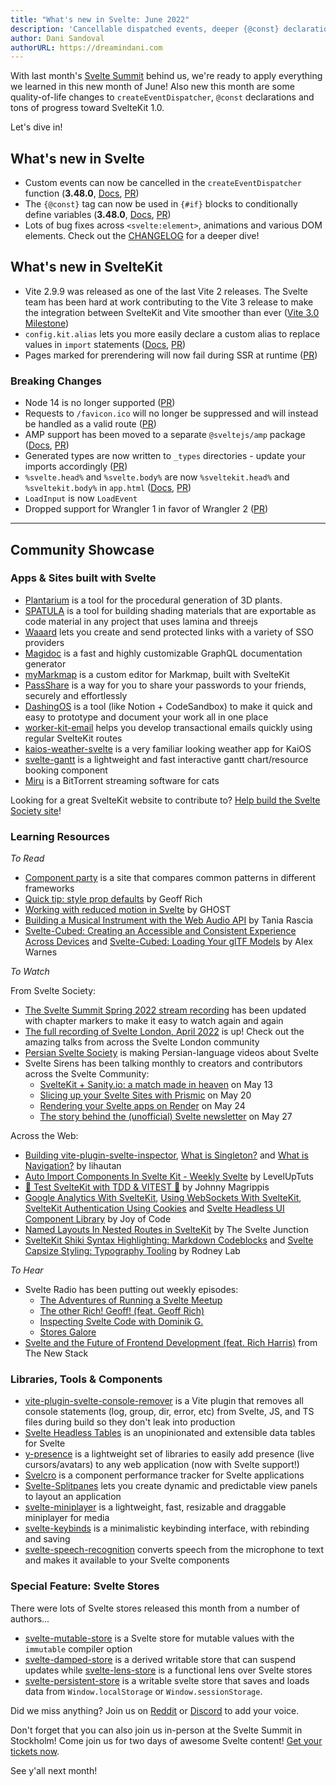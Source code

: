 ```yaml
---
title: "What's new in Svelte: June 2022"
description: 'Cancellable dispatched events, deeper {@const} declarations and more!'
author: Dani Sandoval
authorURL: https://dreamindani.com
---
```


With last month's [Svelte Summit](https://www.youtube.com/watch?v=qqj2cBockqE) behind us, we're ready to apply everything we learned in this new month of June! Also new this month are some quality-of-life changes to `createEventDispatcher`, `@const` declarations and tons of progress toward SvelteKit 1.0.

Let's dive in!

## What's new in Svelte

- Custom events can now be cancelled in the `createEventDispatcher` function (**3.48.0**, [Docs](https://svelte.dev/docs#run-time-svelte-createeventdispatcher), [PR](https://github.com/sveltejs/svelte/pull/7064))
- The `{@const}` tag can now be used in `{#if}` blocks to conditionally define variables (**3.48.0**, [Docs](https://svelte.dev/docs#template-syntax-const), [PR](https://github.com/sveltejs/svelte/pull/7451))
- Lots of bug fixes across `<svelte:element>`, animations and various DOM elements. Check out the [CHANGELOG](https://github.com/sveltejs/svelte/blob/master/CHANGELOG.md#3480) for a deeper dive!

## What's new in SvelteKit

- Vite 2.9.9 was released as one of the last Vite 2 releases. The Svelte team has been hard at work contributing to the Vite 3 release to make the integration between SvelteKit and Vite smoother than ever ([Vite 3.0 Milestone](https://github.com/vitejs/vite/milestone/5))
- `config.kit.alias` lets you more easily declare a custom alias to replace values in `import` statements ([Docs](/docs/kit/configuration#alias), [PR](https://github.com/sveltejs/kit/pull/4964))
- Pages marked for prerendering will now fail during SSR at runtime ([PR](https://github.com/sveltejs/kit/pull/4812))

### Breaking Changes

- Node 14 is no longer supported ([PR](https://github.com/sveltejs/kit/pull/4922))
- Requests to `/favicon.ico` will no longer be suppressed and will instead be handled as a valid route ([PR](https://github.com/sveltejs/kit/pull/5046))
- AMP support has been moved to a separate `@sveltejs/amp` package ([Docs](/docs/kit/seo#manual-setup-amp), [PR](https://github.com/sveltejs/kit/pull/4710))
- Generated types are now written to `_types` directories - update your imports accordingly ([PR](https://github.com/sveltejs/kit/pull/4705))
- `%svelte.head%` and `%svelte.body%` are now `%sveltekit.head%` and `%sveltekit.body%` in `app.html` ([Docs](/docs/kit/migrating#project-files-src-template-html), [PR](https://github.com/sveltejs/kit/pull/5016/))
- `LoadInput` is now `LoadEvent`
- Dropped support for Wrangler 1 in favor of Wrangler 2 ([PR](https://github.com/sveltejs/kit/pull/4887))

---

## Community Showcase

### Apps & Sites built with Svelte

- [Plantarium](https://github.com/jim-fx/plantarium) is a tool for the procedural generation of 3D plants.
- [SPATULA](https://github.com/AlexWarnes/lamina-spatula) is a tool for building shading materials that are exportable as code material in any project that uses lamina and threejs
- [Waaard](https://waaard.com/) lets you create and send protected links with a variety of SSO providers
- [Magidoc](https://github.com/magidoc-org/magidoc) is a fast and highly customizable GraphQL documentation generator
- [myMarkmap](https://github.com/eyssette/myMarkmap) is a custom editor for Markmap, built with SvelteKit
- [PassShare](https://passshare.mynt.pw/) is a way for you to share your passwords to your friends, securely and effortlessly
- [DashingOS](https://beta.dashingos.com/) is a tool (like Notion + CodeSandbox) to make it quick and easy to prototype and document your work all in one place
- [worker-kit-email](https://github.com/miunau/worker-kit-email) helps you develop transactional emails quickly using regular SvelteKit routes
- [kaios-weather-svelte](https://github.com/cyan-2048/kaios-weather-svelte) is a very familiar looking weather app for KaiOS
- [svelte-gantt](https://github.com/ANovokmet/svelte-gantt) is a lightweight and fast interactive gantt chart/resource booking component
- [Miru](https://github.com/ThaUnknown/miru) is a BitTorrent streaming software for cats

Looking for a great SvelteKit website to contribute to? [Help build the Svelte Society site](https://github.com/svelte-society/sveltesociety.dev/issues)!

### Learning Resources

_To Read_

- [Component party](https://component-party.dev/) is a site that compares common patterns in different frameworks
- [Quick tip: style prop defaults](https://geoffrich.net/posts/style-prop-defaults/) by Geoff Rich
- [Working with reduced motion in Svelte](https://ghostdev.xyz/posts/working-with-reduced-motion-in-svelte) by GHOST
- [Building a Musical Instrument with the Web Audio API](https://www.taniarascia.com/musical-instrument-web-audio-api/) by Tania Rascia
- [Svelte-Cubed: Creating an Accessible and Consistent Experience Across Devices](https://dev.to/alexwarnes/svelte-cubed-creating-an-accessible-and-consistent-experience-across-devices-42ae) and [Svelte-Cubed: Loading Your glTF Models](https://dev.to/alexwarnes/svelte-cubed-loading-your-gltf-models-14lf) by Alex Warnes

_To Watch_

From Svelte Society:

- [The Svelte Summit Spring 2022 stream recording](https://www.youtube.com/watch?v=qqj2cBockqE) has been updated with chapter markers to make it easy to watch again and again
- [The full recording of Svelte London, April 2022](https://www.youtube.com/watch?v=zIxzJzTnoxA) is up! Check out the amazing talks from across the Svelte London community
- [Persian Svelte Society](https://www.youtube.com/channel/UCfWH9lCsXN3j8oXq8dru82Q) is making Persian-language videos about Svelte
- Svelte Sirens has been talking monthly to creators and contributors across the Svelte Community:
  - [SvelteKit + Sanity.io: a match made in heaven](https://www.youtube.com/watch?v=j0_1hfiEVWA&list=PL8bMgX1kyZThkJ_Rk6AAFI4eY24g5XKwK&index=5) on May 13
  - [Slicing up your Svelte Sites with Prismic](https://www.youtube.com/watch?v=FUbHwwMALkk) on May 20
  - [Rendering your Svelte apps on Render](https://www.youtube.com/watch?v=SnV_hMLVyqs) on May 24
  - [The story behind the (unofficial) Svelte newsletter](https://www.youtube.com/watch?v=aK0xXm3hPxk&list=PL8bMgX1kyZThkJ_Rk6AAFI4eY24g5XKwK&index=7) on May 27

Across the Web:

- [Building vite-plugin-svelte-inspector](https://www.youtube.com/watch?v=udYB24IMtsY), [What is Singleton?](https://www.youtube.com/watch?v=xhi0m1QZue0) and [What is Navigation?](https://www.youtube.com/watch?v=Ym-OnGUps2c) by lihautan
- [Auto Import Components In Svelte Kit - Weekly Svelte](https://www.youtube.com/watch?v=JXvKBtTPr64) by LevelUpTuts
- [🧪 Test SvelteKit with TDD & VITEST 🧪](https://www.youtube.com/watch?v=5bQD3dCoyHA) by Johnny Magrippis
- [Google Analytics With SvelteKit](https://www.youtube.com/watch?v=l-x6H0fnqqQ), [Using WebSockets With SvelteKit](https://www.youtube.com/watch?v=mAcKzdW5fR8), [SvelteKit Authentication Using Cookies](https://www.youtube.com/watch?v=T935Ya4W5X0) and [Svelte Headless UI Component Library](https://www.reddit.com/r/sveltejs/comments/ueu849/svelte_headless_ui_component_library/) by Joy of Code
- [Named Layouts In Nested Routes in SvelteKit](https://www.youtube.com/watch?v=hKg_V3jouLk) by The Svelte Junction
- [SvelteKit Shiki Syntax Highlighting: Markdown Codeblocks](https://rodneylab.com/sveltekit-shiki-syntax-highlighting/) and [Svelte Capsize Styling: Typography Tooling](https://rodneylab.com/svelte-capsize-styling/) by Rodney Lab

_To Hear_

- Svelte Radio has been putting out weekly episodes:
  - [The Adventures of Running a Svelte Meetup](https://www.svelteradio.com/episodes/the-adventures-of-running-a-svelte-meetup)
  - [The other Rich! Geoff! (feat. Geoff Rich)](https://www.svelteradio.com/episodes/the-other-rich-geoff)
  - [Inspecting Svelte Code with Dominik G.](https://www.svelteradio.com/episodes/inspecting-svelte-code-with-dominik-g)
  - [Stores Galore](https://www.svelteradio.com/episodes/stores-galore)
- [Svelte and the Future of Frontend Development (feat. Rich Harris)](https://thenewstack.io/svelte-and-the-future-of-front-end-development/) from The New Stack

### Libraries, Tools & Components

- [vite-plugin-svelte-console-remover](https://github.com/jhubbardsf/vite-plugin-svelte-console-remover) is a Vite plugin that removes all console statements (log, group, dir, error, etc) from Svelte, JS, and TS files during build so they don't leak into production
- [Svelte Headless Tables](https://github.com/bryanmylee/svelte-headless-table) is an unopinionated and extensible data tables for Svelte
- [y-presence](https://github.com/nimeshnayaju/y-presence) is a lightweight set of libraries to easily add presence (live cursors/avatars) to any web application (now with Svelte support!)
- [Svelcro](https://github.com/oslabs-beta/Svelcro) is a component performance tracker for Svelte applications
- [Svelte-Splitpanes](https://github.com/orefalo/svelte-splitpanes) lets you create dynamic and predictable view panels to layout an application
- [svelte-miniplayer](https://github.com/ThaUnknown/svelte-miniplayer) is a lightweight, fast, resizable and draggable miniplayer for media
- [svelte-keybinds](https://github.com/ThaUnknown/svelte-keybinds) is a minimalistic keybinding interface, with rebinding and saving
- [svelte-speech-recognition](https://github.com/jhubbardsf/svelte-speech-recognition) converts speech from the microphone to text and makes it available to your Svelte components

### Special Feature: Svelte Stores

There were lots of Svelte stores released this month from a number of authors...

- [svelte-mutable-store](https://github.com/feltcoop/svelte-mutable-store) is a Svelte store for mutable values with the `immutable` compiler option
- [svelte-damped-store](https://github.com/aredridel/svelte-damped-store) is a derived writable store that can suspend updates while [svelte-lens-store](https://github.com/aredridel/svelte-lens-store) is a functional lens over Svelte stores
- [svelte-persistent-store](https://github.com/furudean/svelte-persistent-store) is a writable svelte store that saves and loads data from `Window.localStorage` or `Window.sessionStorage`.

Did we miss anything? Join us on [Reddit](https://www.reddit.com/r/sveltejs/) or [Discord](https://discord.com/invite/yy75DKs) to add your voice.

Don't forget that you can also join us in-person at the Svelte Summit in Stockholm! Come join us for two days of awesome Svelte content! [Get your tickets now](https://ti.to/svelte/svelte-summit-fall-edition).

See y'all next month!
